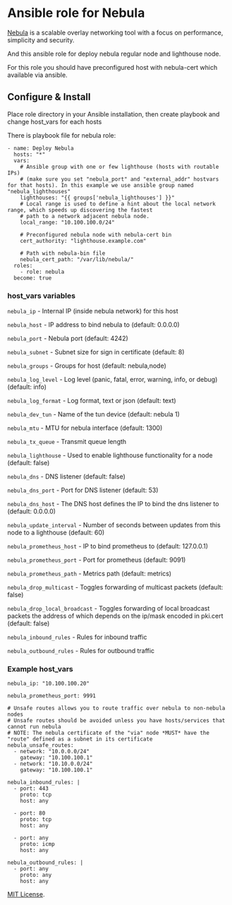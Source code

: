 # Ansible role for Nebula

[Nebula](https://github.com/slackhq/nebula/) is a scalable overlay networking tool with a focus on performance, simplicity and security.

And this ansible role for deploy nebula regular node and lighthouse node.

For this role you should have preconfigured host with nebula-cert which available via ansible.

## Configure & Install

Place role directory in your Ansible installation, then create playbook and change host_vars for each hosts

There is playbook file for nebula role:
```
- name: Deploy Nebula
  hosts: "*"
  vars:
    # Ansible group with one or few lighthouse (hosts with routable IPs)
    # (make sure you set "nebula_port" and "external_addr" hostvars for that hosts). In this example we use ansible group named "nebula_lighthouses"
    lighthouses: "{{ groups['nebula_lighthouses'] }}"
    # Local range is used to define a hint about the local network range, which speeds up discovering the fastest
    # path to a network adjacent nebula node.
    local_range: "10.100.100.0/24"

	# Preconfigured nebula node with nebula-cert bin
    cert_authority: "lighthouse.example.com"

	# Path with nebula-bin file
    nebula_cert_path: "/var/lib/nebula/"
  roles:
    - role: nebula
  become: true
```

### host_vars variables
`nebula_ip` - Internal IP (inside nebula network) for this host

`nebula_host` - IP address to bind nebula to (default: 0.0.0.0)

`nebula_port` - Nebula port (default: 4242)

`nebula_subnet` - Subnet size for sign in certificate (default: 8)

`nebula_groups` - Groups for host (default: nebula,node)

`nebula_log_level` - Log level (panic, fatal, error, warning, info, or debug) (default: info)

`nebula_log_format` - Log format, text or json (default: text)

`nebula_dev_tun` - Name of the tun device (default: nebula 1)

`nebula_mtu` - MTU for nebula interface (default: 1300)

`nebula_tx_queue` - Transmit queue length

`nebula_lighthouse` - Used to enable lighthouse functionality for a node (default: false)

`nebula_dns` - DNS listener (default: false)

`nebula_dns_port` - Port for DNS listener (default: 53)

`nebula_dns_host` - The DNS host defines the IP to bind the dns listener to (default: 0.0.0.0)

`nebula_update_interval` - Number of seconds between updates from this node to a lighthouse (default: 60)

`nebula_prometheus_host` - IP to bind prometheus to (default: 127.0.0.1)

`nebula_prometheus_port` - Port for prometheus (default: 9091)

`nebula_prometheus_path` - Metrics path (default: metrics)

`nebula_drop_multicast` - Toggles forwarding of multicast packets (default: false)

`nebula_drop_local_broadcast` - Toggles forwarding of local broadcast packets the address of which depends on the ip/mask encoded in pki.cert (default: false)

`nebula_inbound_rules` - Rules for inbound traffic

`nebula_outbound_rules` - Rules for outbound traffic

### Example host_vars
```
nebula_ip: "10.100.100.20"

nebula_prometheus_port: 9991

# Unsafe routes allows you to route traffic over nebula to non-nebula nodes
# Unsafe routes should be avoided unless you have hosts/services that cannot run nebula
# NOTE: The nebula certificate of the "via" node *MUST* have the "route" defined as a subnet in its certificate
nebula_unsafe_routes:
  - network: "10.0.0.0/24"
    gateway: "10.100.100.1"
  - network: "10.10.0.0/24"
    gateway: "10.100.100.1"

nebula_inbound_rules: |
  - port: 443
    proto: tcp
    host: any

  - port: 80
    proto: tcp
    host: any

  - port: any
    proto: icmp
    host: any

nebula_outbound_rules: |
  - port: any
    proto: any
    host: any
```

[MIT License](https://github.com/tobishua/ansible-nebula/blob/master/LICENCE).
